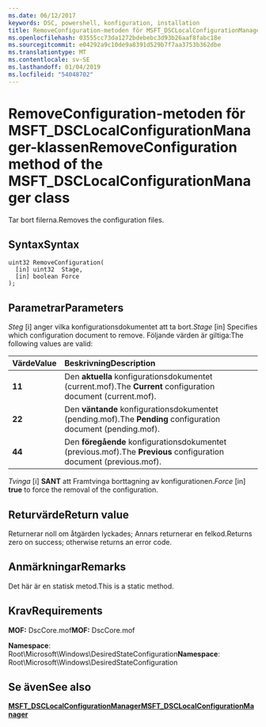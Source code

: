 ```yaml
---
ms.date: 06/12/2017
keywords: DSC, powershell, konfiguration, installation
title: RemoveConfiguration-metoden för MSFT_DSCLocalConfigurationManager-klassen
ms.openlocfilehash: 03555cc73da1272bdebebc3d93b26aaf8fabc18e
ms.sourcegitcommit: e04292a9c10de9a8391d529b7f7aa3753b362dbe
ms.translationtype: MT
ms.contentlocale: sv-SE
ms.lasthandoff: 01/04/2019
ms.locfileid: "54048702"
---
```

# <a name="removeconfiguration-method-of-the-msftdsclocalconfigurationmanager-class"></a><span data-ttu-id="42ff7-103">RemoveConfiguration-metoden för MSFT_DSCLocalConfigurationManager-klassen</span><span class="sxs-lookup"><span data-stu-id="42ff7-103">RemoveConfiguration method of the MSFT_DSCLocalConfigurationManager class</span></span>

<span data-ttu-id="42ff7-104">Tar bort filerna.</span><span class="sxs-lookup"><span data-stu-id="42ff7-104">Removes the configuration files.</span></span>

## <a name="syntax"></a><span data-ttu-id="42ff7-105">Syntax</span><span class="sxs-lookup"><span data-stu-id="42ff7-105">Syntax</span></span>

```mof
uint32 RemoveConfiguration(
  [in] uint32  Stage,
  [in] boolean Force
);
```

## <a name="parameters"></a><span data-ttu-id="42ff7-106">Parametrar</span><span class="sxs-lookup"><span data-stu-id="42ff7-106">Parameters</span></span>

<span data-ttu-id="42ff7-107">*Steg* \[i\] anger vilka konfigurationsdokumentet att ta bort.</span><span class="sxs-lookup"><span data-stu-id="42ff7-107">*Stage* \[in\] Specifies which configuration document to remove.</span></span> <span data-ttu-id="42ff7-108">Följande värden är giltiga:</span><span class="sxs-lookup"><span data-stu-id="42ff7-108">The following values are valid:</span></span>

|<span data-ttu-id="42ff7-109">Värde</span><span class="sxs-lookup"><span data-stu-id="42ff7-109">Value</span></span> |<span data-ttu-id="42ff7-110">Beskrivning</span><span class="sxs-lookup"><span data-stu-id="42ff7-110">Description</span></span> |
|:--- |:---|
|<span data-ttu-id="42ff7-111">**1**</span><span class="sxs-lookup"><span data-stu-id="42ff7-111">**1**</span></span> | <span data-ttu-id="42ff7-112">Den **aktuella** konfigurationsdokumentet (current.mof).</span><span class="sxs-lookup"><span data-stu-id="42ff7-112">The **Current** configuration document (current.mof).</span></span> |
|<span data-ttu-id="42ff7-113">**2**</span><span class="sxs-lookup"><span data-stu-id="42ff7-113">**2**</span></span> | <span data-ttu-id="42ff7-114">Den **väntande** konfigurationsdokumentet (pending.mof).</span><span class="sxs-lookup"><span data-stu-id="42ff7-114">The **Pending** configuration document (pending.mof).</span></span>  |
|<span data-ttu-id="42ff7-115">**4**</span><span class="sxs-lookup"><span data-stu-id="42ff7-115">**4**</span></span> | <span data-ttu-id="42ff7-116">Den **föregående** konfigurationsdokumentet (previous.mof).</span><span class="sxs-lookup"><span data-stu-id="42ff7-116">The **Previous** configuration document (previous.mof).</span></span> |

<span data-ttu-id="42ff7-117">*Tvinga* \[i\] **SANT** att Framtvinga borttagning av konfigurationen.</span><span class="sxs-lookup"><span data-stu-id="42ff7-117">*Force* \[in\] **true** to force the removal of the configuration.</span></span>

## <a name="return-value"></a><span data-ttu-id="42ff7-118">Returvärde</span><span class="sxs-lookup"><span data-stu-id="42ff7-118">Return value</span></span>

<span data-ttu-id="42ff7-119">Returnerar noll om åtgärden lyckades; Annars returnerar en felkod.</span><span class="sxs-lookup"><span data-stu-id="42ff7-119">Returns zero on success; otherwise returns an error code.</span></span>

## <a name="remarks"></a><span data-ttu-id="42ff7-120">Anmärkningar</span><span class="sxs-lookup"><span data-stu-id="42ff7-120">Remarks</span></span>

<span data-ttu-id="42ff7-121">Det här är en statisk metod.</span><span class="sxs-lookup"><span data-stu-id="42ff7-121">This is a static method.</span></span>

## <a name="requirements"></a><span data-ttu-id="42ff7-122">Krav</span><span class="sxs-lookup"><span data-stu-id="42ff7-122">Requirements</span></span>

<span data-ttu-id="42ff7-123">**MOF:** DscCore.mof</span><span class="sxs-lookup"><span data-stu-id="42ff7-123">**MOF:** DscCore.mof</span></span>

<span data-ttu-id="42ff7-124">**Namespace**: Root\Microsoft\Windows\DesiredStateConfiguration</span><span class="sxs-lookup"><span data-stu-id="42ff7-124">**Namespace**: Root\Microsoft\Windows\DesiredStateConfiguration</span></span>

## <a name="see-also"></a><span data-ttu-id="42ff7-125">Se även</span><span class="sxs-lookup"><span data-stu-id="42ff7-125">See also</span></span>

[<span data-ttu-id="42ff7-126">**MSFT_DSCLocalConfigurationManager**</span><span class="sxs-lookup"><span data-stu-id="42ff7-126">**MSFT_DSCLocalConfigurationManager**</span></span>](msft-dsclocalconfigurationmanager.md)